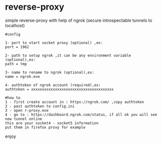 # reverse-proxy

simple reverse-proxy with help of ngrok (secure introspectable tunnels to localhost)

	#config
	
	1- port to start socket proxy (optional) ,ex:
	port = 1962
	
	2- path to setup ngrok ,it can be any environment variable (optional),ex:
	path = tmp
	
	3- name to rename to ngrok (optional),ex:
	name = ngrok.exe
	
	4- authtoken of ngrok account (required),ex:
	authtoken = xxxxxxxxxxxxxxxxxxxxxxxxxxxxxxxxxxxxxx
	
	#how to
	1 - first create account in : https://ngrok.com/ ,copy authtoken 
	2 - past authtoken to config.ini
	3 - open r-proxy.exe
	4 - go to : https://dashboard.ngrok.com/status, if all ok you will see new tunnel online
	this are your socket4 - socket5 information
	put them in firefox proxy for example
enjoy
	
